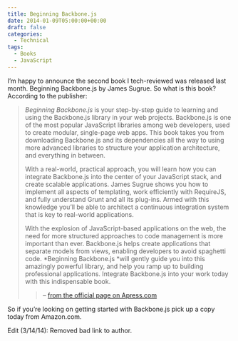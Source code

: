 ```yaml
---
title: Beginning Backbone.js
date: 2014-01-09T05:00:00+00:00
draft: false
categories:
  - Technical
tags:
  - Books
  - JavaScript
---
```


I’m happy to announce the second book I tech-reviewed was released last month. Beginning Backbone.js by James Sugrue. So what is this book? According to the publisher:

> *Beginning Backbone.js* is your step-by-step guide to learning and using the Backbone.js library in your web projects. Backbone.js is one of the most popular JavaScript libraries among web developers, used to create modular, single-page web apps. This book takes you from downloading Backbone.js and its dependencies all the way to using more advanced libraries to structure your application architecture, and everything in between.
>
> With a real-world, practical approach, you will learn how you can integrate Backbone.js into the center of your JavaScript stack, and create scalable applications. James Sugrue shows you how to implement all aspects of templating, work efficiently with RequireJS, and fully understand Grunt and all its plug-ins. Armed with this knowledge you’ll be able to architect a continuous integration system that is key to real-world applications.
>
> With the explosion of JavaScript-based applications on the web, the need for more structured approaches to code management is more important than ever.  Backbone.js helps create applications that separate models from views, enabling developers to avoid spaghetti code. *Beginning Backbone.js *will gently guide you into this amazingly powerful library, and help you ramp up to building professional applications. Integrate Backbone.js into your work today with this indispensable book.
> > – [from the official page on Apress.com](http://www.apress.com/9781430263340)

So if you’re looking on getting started with Backbone.js pick up a copy today from Amazon.com.

Edit (3/14/14): Removed bad link to author.